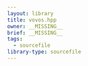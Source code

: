 ```yaml
---
layout: library
title: vovos.hpp
owner: __MISSING__
brief: __MISSING__
tags:
  - sourcefile
library-type: sourcefile
---
```


```{index} vovos.hpp
```
